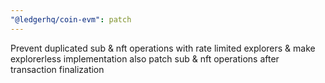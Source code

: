 ```yaml
---
"@ledgerhq/coin-evm": patch
---
```


Prevent duplicated sub & nft operations with rate limited explorers & make explorerless implementation also patch sub & nft operations after transaction finalization
